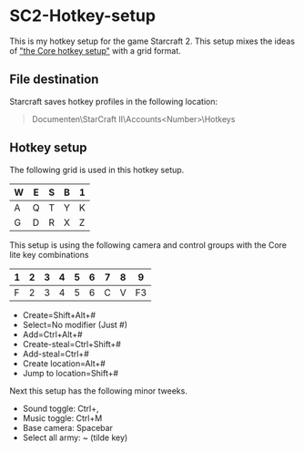 # SC2-Hotkey-setup

This is my hotkey setup for the game Starcraft 2. This setup mixes the ideas of ["the Core hotkey setup"](https://drive.google.com/drive/folders/1ui2HNwaUa4FkHzRwATgXHNVEpolLNOzA) with a grid format.



## File destination
Starcraft saves hotkey profiles in the following location: 

> Documenten\StarCraft II\Accounts\<Number>\Hotkeys


## Hotkey setup

The following grid is used in this hotkey setup.


| W | E | S | B | 1 |
|---|---|---|---|---|
| A | Q | T | Y | K |
| G | D | R | X | Z |

This setup is using the following camera and control groups with the Core lite  key combinations

| 1 | 2 | 3 | 4 | 5 | 6 | 7 | 8 | 9  |
|---|---|---|---|---|---|---|---|----|
| F | 2 | 3 | 4 | 5 | 6 | C | V | F3 |


* Create=Shift+Alt+#
* Select=No modifier (Just #)
* Add=Ctrl+Alt+#
* Create-steal=Ctrl+Shift+#
* Add-steal=Ctrl+#
* Create location=Alt+#
* Jump to location=Shift+#




Next this setup has the following minor tweeks.


* Sound toggle: Ctrl+,
* Music toggle: Ctrl+M
* Base camera: Spacebar
* Select all army: ~ (tilde key)

